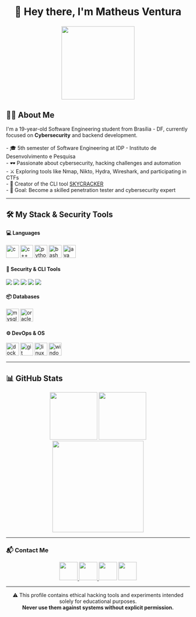 <br clear="both">

<h1 align="center">🔐 Hey there, I'm Matheus Ventura</h1>

###

<div align="center">
  <img height="200" src="https://media.giphy.com/media/KA593kO0JvXMs/giphy.gif" />
</div>

###

<h2 align="left">👨‍💻 About Me</h2>

<p align="left">
  I'm a 19-year-old Software Engineering student from Brasília - DF, currently focused on <strong>Cybersecurity</strong> and backend development.<br><br>
  - 🎓 5th semester of Software Engineering at IDP - Instituto de Desenvolvimento e Pesquisa<br>
  - 🕶️ Passionate about cybersecurity, hacking challenges and automation<br>
  - ⚔️ Exploring tools like Nmap, Nikto, Hydra, Wireshark, and participating in CTFs<br>
  - 🧪 Creator of the CLI tool <a href="https://github.com/MatheusgVentura/SKYCRACKER">SKYCRACKER</a><br>
  - 🚀 Goal: Become a skilled penetration tester and cybersecurity expert
</p>

---

<h2 align="left">🛠️ My Stack & Security Tools</h2>

<h4 align="left">💻 Languages</h4>

<div align="left">
  <img src="https://cdn.jsdelivr.net/gh/devicons/devicon/icons/c/c-original.svg" height="35" alt="c" />
  <img src="https://cdn.jsdelivr.net/gh/devicons/devicon/icons/cplusplus/cplusplus-original.svg" height="35" alt="c++" />
  <img src="https://cdn.jsdelivr.net/gh/devicons/devicon/icons/python/python-original.svg" height="35" alt="python" />
  <img src="https://cdn.jsdelivr.net/gh/devicons/devicon/icons/bash/bash-original.svg" height="35" alt="bash" />
  <img src="https://cdn.jsdelivr.net/gh/devicons/devicon/icons/java/java-original.svg" height="35" alt="java" />
</div>

<h4 align="left">🧠 Security & CLI Tools</h4>

<div align="left">
  <img src="https://img.shields.io/badge/Nmap-000000?style=for-the-badge&logo=nmap&logoColor=white" />
  <img src="https://img.shields.io/badge/Hydra-000000?style=for-the-badge&logo=gnometerminal&logoColor=white" />
  <img src="https://img.shields.io/badge/Nikto-000000?style=for-the-badge&logo=perl&logoColor=white" />
  <img src="https://img.shields.io/badge/Wireshark-000000?style=for-the-badge&logo=wireshark&logoColor=white" />
  <img src="https://img.shields.io/badge/TryHackMe-212121?style=for-the-badge&logo=tryhackme&logoColor=red" />
</div>

<h4 align="left">📦 Databases</h4>

<div align="left">
  <img src="https://cdn.jsdelivr.net/gh/devicons/devicon/icons/mysql/mysql-original.svg" height="35" alt="mysql" />
  <img src="https://cdn.jsdelivr.net/gh/devicons/devicon/icons/oracle/oracle-original.svg" height="35" alt="oracle" />
</div>

<h4 align="left">⚙️ DevOps & OS</h4>

<div align="left">
  <img src="https://cdn.jsdelivr.net/gh/devicons/devicon/icons/docker/docker-original.svg" height="35" alt="docker" />
  <img src="https://cdn.jsdelivr.net/gh/devicons/devicon/icons/git/git-original.svg" height="35" alt="git" />
  <img src="https://cdn.jsdelivr.net/gh/devicons/devicon/icons/linux/linux-original.svg" height="35" alt="linux" />
  <img src="https://cdn.jsdelivr.net/gh/devicons/devicon/icons/windows8/windows8-original.svg" height="35" alt="windows" />
</div>

---

<h2 align="left">📊 GitHub Stats</h2>

<div align="center">
  <img src="https://github-readme-stats.vercel.app/api/top-langs?username=MatheusgVentura&layout=compact&theme=github_dark&hide_border=true" height="130" />
  <img src="https://github-profile-trophy.vercel.app/?username=MatheusgVentura&theme=algolia&no-frame=true&row=1" height="130" />
  <img src="https://github-readme-activity-graph.vercel.app/graph?username=MatheusgVentura&theme=github-dark&area=true&hide_border=true" height="250" />
</div>

---

<h3 align="left">📬 Contact Me</h3>

<div align="center">
  <a href="https://www.linkedin.com/in/matheus-ventura-a336992b2/" target="_blank">
    <img src="https://raw.githubusercontent.com/maurodesouza/profile-readme-generator/master/src/assets/icons/social/linkedin/default.svg" width="50" />
  </a>
  <a href="https://www.instagram.com/matheus2005.ventura/" target="_blank">
    <img src="https://raw.githubusercontent.com/maurodesouza/profile-readme-generator/master/src/assets/icons/social/instagram/default.svg" width="50" />
  </a>
  <img src="https://raw.githubusercontent.com/maurodesouza/profile-readme-generator/master/src/assets/icons/social/discord/default.svg" width="50" />
  <img src="https://raw.githubusercontent.com/maurodesouza/profile-readme-generator/master/src/assets/icons/social/whatsapp/default.svg" width="50" />
</div>

---

<p align="center">
  ⚠️ This profile contains ethical hacking tools and experiments intended solely for educational purposes.<br>
  <strong>Never use them against systems without explicit permission.</strong>
</p>
